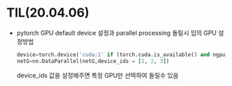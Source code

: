 # TIL(20.04.06)

- pytorch GPU default device 설정과 parallel processing 돌릴시 임의 GPU 설정방법

  ```python
  device=torch.device('cuda:1' if (torch.cuda.is_available() and ngpu>0) else 'cpu')
  netG=nn.DataParallel(netG,device_ids = [1, 2, 3])
  ```

  device_ids 값을 설정해주면 특정 GPU만 선택하여 돌릴수 있음

  

  

  